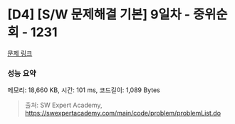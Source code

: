 # [D4] [S/W 문제해결 기본] 9일차 - 중위순회 - 1231 

[문제 링크](https://swexpertacademy.com/main/code/problem/problemDetail.do?contestProbId=AV140YnqAIECFAYD) 

### 성능 요약

메모리: 18,660 KB, 시간: 101 ms, 코드길이: 1,089 Bytes



> 출처: SW Expert Academy, https://swexpertacademy.com/main/code/problem/problemList.do
